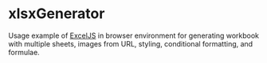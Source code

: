 # xlsxGenerator
Usage example of [ExcelJS](https://github.com/exceljs/exceljs) in browser environment for generating workbook with multiple sheets, images from URL, styling, conditional formatting, and formulae.
